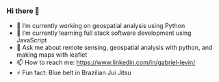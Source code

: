 ### Hi there 👋

<!-- **Gabe-Levin/Gabe-Levin** is a ✨ _special_ ✨ repository because its `README.md` (this file) appears on your GitHub profile. -->
- 🔭 I’m currently working on geospatial analysis using Python
- 🌱 I’m currently learning full stack software development using JavaScript
- 💬 Ask me about remote sensing, geospatial analysis with python, and making maps with leaflet
- 📫 How to reach me: https://www.linkedin.com/in/gabriel-levin/
- ⚡ Fun fact: Blue belt in Brazilian Jui Jitsu
<!-- - 👯 I’m looking to collaborate on  -->
<!-- - 🤔 I’m looking for help with  -->


